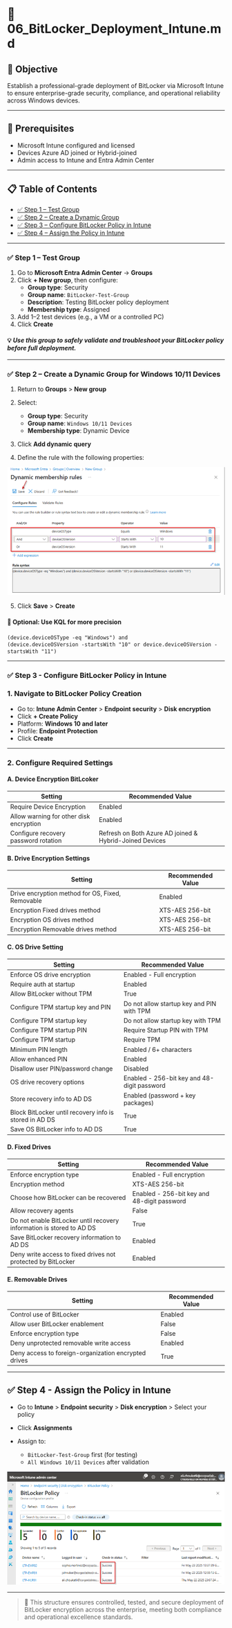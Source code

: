
# 🔐 06_BitLocker_Deployment_Intune.md


## 🌟 Objective

Establish a professional-grade deployment of BitLocker via Microsoft Intune to ensure enterprise-grade security, compliance, and operational reliability across Windows devices.

---

## 🔧 Prerequisites
- Microsoft Intune configured and licensed
- Devices Azure AD joined or Hybrid-joined
- Admin access to Intune and Entra Admin Center
---

## 📋 Table of Contents
- [✅ Step 1 – Test Group](#-step-1--test-group)
- [✅ Step 2 – Create a Dynamic Group](#-step-2--create-a-dynamic-group-for-windows-1011-devices)
- [✅ Step 3 – Configure BitLocker Policy in Intune](#-step-3---configure-bitlocker-policy-in-intune)
- [✅ Step 4 – Assign the Policy in Intune](#-step-4---assign-the-policy-in-intune)
---

### ✅ Step 1 – Test Group

1. Go to **Microsoft Entra Admin Center** → **Groups**  
2. Click **+ New group**, then configure:
   - **Group type**: Security  
   - **Group name**: `BitLocker-Test-Group`  
   - **Description**: Testing BitLocker policy deployment  
   - **Membership type**: Assigned  
3. Add 1–2 test devices (e.g., a VM or a controlled PC)  
4. Click **Create**

#### 💡 *Use this group to safely validate and troubleshoot your BitLocker policy before full deployment.*
---

### ✅ Step 2 – Create a Dynamic Group for Windows 10/11 Devices

1. Return to **Groups** > **New group**
2. Select:

   * **Group type**: Security
   * **Group name**: `Windows 10/11 Devices`
   * **Membership type**: Dynamic Device
3. Click **Add dynamic query**
4. Define the rule with the following properties:

![Windows-Device-Group](https://github.com/AliChoukatli/CyberShield-Enterprise/blob/main/03_AzureAD_Sync_%26_Endpoint_Security/Screenshots/Windows-Device-Group.png)

5. Click **Save** > **Create**



#### 📌 Optional: Use KQL for more precision
```kql
(device.deviceOSType -eq "Windows") and
(device.deviceOSVersion -startsWith "10" or device.deviceOSVersion -startsWith "11")
```

---

### ✅ Step 3 - Configure BitLocker Policy in Intune

### 1. Navigate to BitLocker Policy Creation

* Go to: **Intune Admin Center** > **Endpoint security** > **Disk encryption**
* Click **+ Create Policy**
* Platform: **Windows 10 and later**
* Profile: **Endpoint Protection**
* Click **Create**

---

### 2. Configure Required Settings

#### A. Device Encryption BitLcoker

| Setting                                 | Recommended Value                                  |
| --------------------------------------- | -------------------------------------------------- |
| Require Device Encryption               | Enabled                                            |
| Allow warning for other disk encryption | Enabled                                            |
| Configure recovery password rotation    | Refresh on Both Azure AD joined & Hybrid-Joined Devices |

#### B. Drive Encryption Settings

| Setting                                          | Recommended Value |
| ------------------------------------------------ | ----------------- |
| Drive encryption method for OS, Fixed, Removable | Enabled           |
| Encryption Fixed drives method                   | XTS-AES 256-bit   |
| Encryption OS drives method                      | XTS-AES 256-bit   |
| Encryption Removable drives method               | XTS-AES 256-bit   |

#### C. OS Drive Setting

| Setting                                                | Recommended Value                           |
| ------------------------------------------------------ | ------------------------------------------- |
| Enforce OS drive encryption                            | Enabled - Full encryption                   |
| Require auth at startup                                | Enabled                                     |
| Allow BitLocker without TPM                            | True                                        |
| Configure TPM startup key and PIN                      | Do not allow startup key and PIN with TPM   |
| Configure TPM startup key                              | Do not allow startup key with TPM           |
| Configure TPM startup PIN                              | Require Startup PIN with TPM                |
| Configure TPM startup                                  | Require TPM                                 |
| Minimum PIN length                                     | Enabled / 6+ characters                     |
| Allow enhanced PIN                                     | Enabled                                     |
| Disallow user PIN/password change                      | Disabled                                    |
| OS drive recovery options                              | Enabled - 256-bit key and 48-digit password |
| Store recovery info to AD DS                           | Enabled (password + key packages)           |
| Block BitLocker until recovery info is stored in AD DS | True                                        |
| Save OS BitLocker info to AD DS                        | True                                        |

#### D. Fixed Drives

| Setting                                                                | Recommended Value                           |
| -----------------------------------------------------------------------| ------------------------------------------- |
| Enforce encryption type                                                | Enabled - Full encryption                   |
| Encryption method                                                      | XTS-AES 256-bit                             |
| Choose how BitLocker can be recovered                                  | Enabled - 256-bit key and 48-digit password |
| Allow recovery agents                                                  | False                                       |
| Do not enable BitLocker until recovery information is stored to AD DS  | True
| Save BitLocker recovery information to AD DS                           | Enabled                                     |
| Deny write access to fixed drives not protected by BitLocker           | Enabled                                     |

#### E. Removable Drives

| Setting                                              | Recommended Value |
| ---------------------------------------------------- | ----------------- |
| Control use of BitLocker                             | Enabled           |
| Allow user BitLocker enablement                      | False             |
| Enforce encryption type                              | False             |
| Deny unprotected removable write access              | Enabled           |
| Deny access to foreign-organization encrypted drives | True              |

---

## ✅ Step 4 - Assign the Policy in Intune

* Go to **Intune** > **Endpoint security** > **Disk encryption** > Select your policy
* Click **Assignments**
* Assign to:

  * `BitLocker-Test-Group` first (for testing)
  * `All Windows 10/11 Devices` after validation

![BitLocker-Policy](https://github.com/AliChoukatli/CyberShield-Enterprise/blob/main/03_AzureAD_Sync_%26_Endpoint_Security/Screenshots/BitLocker-Policy.png)

---

> 📡 This structure ensures controlled, tested, and secure deployment of BitLocker encryption across the enterprise, meeting both compliance and operational excellence standards.
